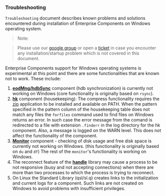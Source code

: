 ###                                           **Troubleshooting**

<!--------------------------------------------------------------------------------------------------------------------->
`Troubleshooting` document describes known problems and solutions encountered during installation of Enterprise 
Components on Windows operating system.

> Note:
  
> Please use our [google group](https://groups.google.com/d/forum/exxeleron) 
or open a [ticket](https://github.com/exxeleron/enterprise-components/issues) 
in case you encounter any installation/startup problem which is not covered in this document.

Enterprise Components support for Windows operating systems is experimental at this point and there are some 
functionalities that are known not to work. These include:

1. [**eodMng/hdbSync**](../components/eodMng/hdbSync.q) component (hdb synchronization) is currently not working on Windows 
   (core functionality is originally based on `rsync`).
2. [**hk**](../components/hk) component (housekeeping): The compress functionality requires the [zip](http://www.info-zip.org/) application to be installed and available on PATH.
When the pattern specified in the pattern column of the housekeeping table does not match any files the `forfiles` command used to find files on Windows returns an error. In such case the error message from the comand is redirected to a file with extension `.finderr` in the log directory for the hk component. Also, a message is logged on the WARN level.
This does not affect the functionality of the component.
3. [**Monitor**](../components/monitor) component - checking of disk usage and free disk space is currently 
   not working on Windows. (this functionality is originally based on `du` and `df`)
   The rest of the `monitor`'s functionality is working on Windows.
4. The reconnect feature of the [**handle**](../libraries/qsl/handle.q) library may cause a process to be not responsive (busy and not accepting connections) when there are more than two processes to which the process is trying to reconnect.
5. On Linux the Standard Library (qsl/sl.q) creates links to the initialization and current logs for a component. Such links are not created on Windows to avoid problems with insufficient privileges.
